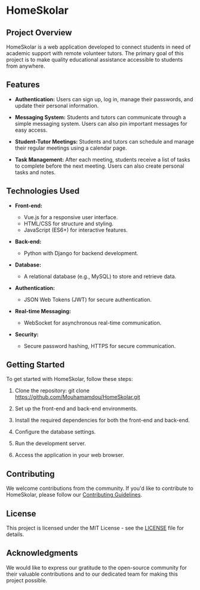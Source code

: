 # HomeSkolar

## Project Overview

HomeSkolar is a web application developed to connect students in need of academic support with remote volunteer tutors. The primary goal of this project is to make quality educational assistance accessible to students from anywhere.

## Features

- **Authentication:** Users can sign up, log in, manage their passwords, and update their personal information.

- **Messaging System:** Students and tutors can communicate through a simple messaging system. Users can also pin important messages for easy access.

- **Student-Tutor Meetings:** Students and tutors can schedule and manage their regular meetings using a calendar page.

- **Task Management:** After each meeting, students receive a list of tasks to complete before the next meeting. Users can also create personal tasks and notes.

## Technologies Used

- **Front-end:**
  - Vue.js for a responsive user interface.
  - HTML/CSS for structure and styling.
  - JavaScript (ES6+) for interactive features.

- **Back-end:**
  - Python with Django for backend development.

- **Database:**
  - A relational database (e.g., MySQL) to store and retrieve data.

- **Authentication:**
  - JSON Web Tokens (JWT) for secure authentication.

- **Real-time Messaging:**
  - WebSocket for asynchronous real-time communication.

- **Security:**
  - Secure password hashing, HTTPS for secure communication.

## Getting Started

To get started with HomeSkolar, follow these steps:

1. Clone the repository:
   git clone https://github.com/Mouhamamdou/HomeSkolar.git

3. Set up the front-end and back-end environments.

4. Install the required dependencies for both the front-end and back-end.

5. Configure the database settings.

6. Run the development server.

7. Access the application in your web browser.

## Contributing

We welcome contributions from the community. If you'd like to contribute to HomeSkolar, please follow our [Contributing Guidelines](CONTRIBUTING.md).

## License

This project is licensed under the MIT License - see the [LICENSE](LICENSE) file for details.

## Acknowledgments

We would like to express our gratitude to the open-source community for their valuable contributions and to our dedicated team for making this project possible.
